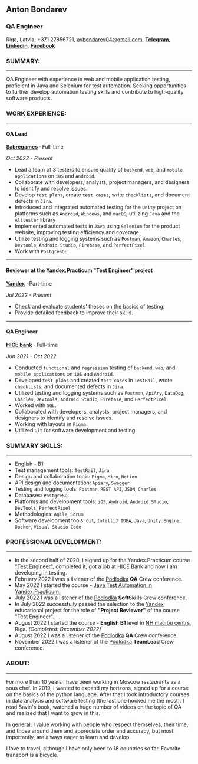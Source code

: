 ## **Anton Bondarev**

### QA Engineer
Riga, Latvia, +371 27856721, avbondarev04@gmail.com, [**Telegram**](https://t.me/antonsbondarev), [**Linkedin**](https://www.linkedin.com/in/avbondarev/), [**Facebook**](https://www.facebook.com/avbondarev04)
### SUMMARY:

------------------------
QA Engineer with experience in web and mobile application testing, proficient in Java and Selenium for test automation. Seeking opportunities to further develop automation testing skills and contribute to high-quality software products.

### **WORK EXPERIENCE:**

------------------------
#### QA Lead
[**Sabregames**](https://www.sabregames.com/) · Full-time

*Oct 2022 - Present*
* Lead a team of 3 testers to ensure quality of `backend`, `web`, and `mobile applications` on `iOS` and `Android`.
* Collaborate with developers, analysts, project managers, and designers to identify and resolve issues.
* Develop `test plans`, create `test cases`, write `checklists`, and document defects in `Jira`.
* Introduced and integrated automated testing for the `Unity` project on platforms such as `Android`, `Windows`, and `macOS`, utilizing `Java` and the `Alttester` library
* Implemented automated tests in `Java` using `Selenium` for the product website, improving testing efficiency and coverage.
* Utilize testing and logging systems such as `Postman`, `Amazon`, `Charles`, `Devtools`, `Android Studio`, `Firebase`, and `PerfectPixel`.
* Work with `PostgreSQL`.


------------------------
#### Reviewer at the Yandex.Practicum "Test Engineer" project
[**Yandex**](https://practicum.yandex.ru/qa-engineer/) · Part-time

*Jul 2022 - Present*
* Check and evaluate students' theses on the basics of testing.
* Provide detailed feedback to improve their skills.

--------------------------
#### QA Engineer
[**HICE bank**](https://hicebank.ru/) · Full-time

*Jun 2021 - Oct 2022*
* Conducted `functional` and `regression` testing of `backend`, `web`, and `mobile applications` on `iOS` and `Android`.
* Developed `test plans` and created `test cases` in `TestRail`, wrote `checklists`, and documented defects in `Jira`.
* Utilized testing and logging systems such as `Postman`, `ApiAry`, `DataDog`, `Charles`, `Devtools`, `Android Studio`, `Firebase`, and `PerfectPixel`.
* Worked with `SQL`. 
* Collaborated with developers, analysts, project managers, and designers to identify and resolve issues.
* Working with layouts in `Figma`.
* Utilized `Git` for software development and testing.
### **SUMMARY SKILLS:**

--------------------------
* English - B1
* Test management tools: `TestRail`, `Jira`
* Design and collaboration tools: `Figma`, `Miro`, `Notion`
* API design and documentation: `Apiary`, `Swagger`
* Testing and logging tools: `Postman`, `REST API`, `JSON`, `Charles`
* Databases: `PostgreSQL` 
* Platforms and development tools: `iOS`, `Android`, `Android Studio`, `DevTools`, `PerfectPixel`
* Methodologies: `Agile`, `Scrum`
* Software development tools: `Git`, `IntelliJ IDEA`, `Java`, `Unity Engine`, `Docker`, `Visual Studio Code`
### **PROFESSIONAL DEVELOPMENT:**

-------------------------
* In the second half of 2020, I signed up for the Yandex.Practicum course ["Test Engineer"](https://practicum.yandex.ru/qa-engineer/), completed it, got a job at HICE Bank and now I am developing in testing.
* February 2022 I was a listener of the [Podlodka](https://podlodka.io/) **QA** Crew conference.
* May 2022 I started the course - [Java Test Automation in Yandex.Practicum.](https://practicum.yandex.ru/qa-automation-engineer-java/)
* July 2022 I was a listener of the [Podlodka](https://podlodka.io/) **SoftSkills** Crew conference.
* In July 2022 successfully passed the selection to the [Yandex](https://practicum.yandex.ru/qa-engineer/) educational project for the role of **"Project Reviewer"** of the course "Test Engineer".
* August 2022 I started the course - **English B1** level in [NH mācību centrs](https://www.nh.lv/), Riga. *(Completed: December 2022)*
* August 2022 I was a listener of the [Podlodka](https://podlodka.io/) **QA** Crew conference.
* November 2022 I was a listener of the [Podlodka](https://podlodka.io/) **TeamLead** Crew conference.
### **ABOUT:**

---------------------------
For more than 10 years I have been working in Moscow restaurants as a sous chef. In 2019, I wanted to expand my horizons, signed up for a course on the basics of the python language. After that I took introductory courses in data analysis and software testing (the last one hooked me the most). I read Savin's book, watched a huge number of videos on the topic of QA and realized that I want to grow in this.

In general, I value working with people who respect themselves, their time, and those around them and appreciate order and accuracy, but most importantly, are always eager to learn and develop.

I love to travel, although I have only been to 18 countries so far. Favorite transport is a bicycle.

